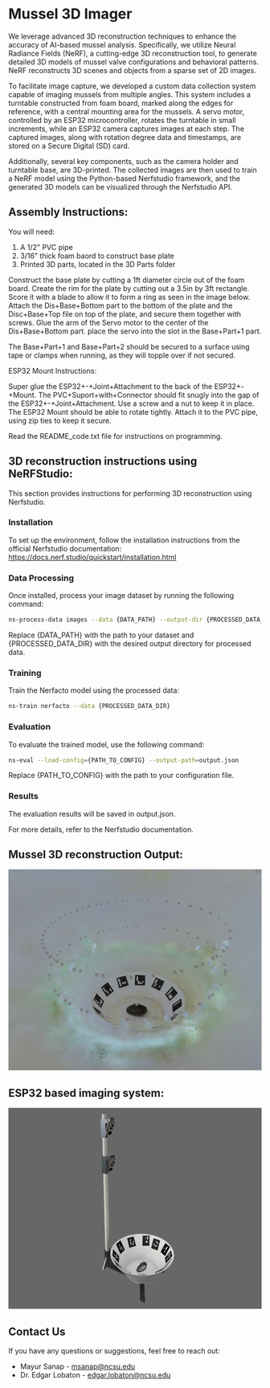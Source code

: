 # Mussel 3D Imager

We leverage advanced 3D reconstruction techniques to enhance the accuracy of AI-based mussel analysis. Specifically, we utilize Neural Radiance Fields (NeRF), a cutting-edge 3D reconstruction tool, to generate detailed 3D models of mussel valve configurations and behavioral patterns. NeRF reconstructs 3D scenes and objects from a sparse set of 2D images.

To facilitate image capture, we developed a custom data collection system capable of imaging mussels from multiple angles. This system includes a turntable constructed from foam board, marked along the edges for reference, with a central mounting area for the mussels. A servo motor, controlled by an ESP32 microcontroller, rotates the turntable in small increments, while an ESP32 camera captures images at each step. The captured images, along with rotation degree data and timestamps, are stored on a Secure Digital (SD) card.

Additionally, several key components, such as the camera holder and turntable base, are 3D-printed. The collected images are then used to train a NeRF model using the Python-based Nerfstudio framework, and the generated 3D models can be visualized through the Nerfstudio API.


## Assembly Instructions:

You will need: 

1. A 1/2" PVC pipe
2. 3/16" thick foam baord to construct base plate 
3. Printed 3D parts, located in the 3D Parts folder

Construct the base plate by cutting a 1ft diameter circle out of the foam board. Create the rim for the plate by cutting out a 3.5in by 3ft rectangle. Score it with a blade to allow it to form a ring as seen in the image below. Attach the Dis+Base+Bottom part to the bottom of the plate and the Disc+Base+Top file on top of the plate, and secure them together with screws. Glue the arm of the Servo motor to the center of the Dis+Base+Bottom part. place the servo into the slot in the Base+Part+1 part. 

The Base+Part+1 and Base+Part+2 should be secured to a surface using tape or clamps when running, as they will topple over if not secured. 

ESP32 Mount Instructions:

Super glue the ESP32+-+Joint+Attachment to the back of the ESP32+-+Mount. The PVC+Suport+with+Connector should fit snugly into the gap of the ESP32+-+Joint+Attachment. Use a screw and a nut to keep it in place. The ESP32 Mount should be able to rotate tightly. Attach it to the PVC pipe, using zip ties to keep it secure. 

Read the README_code.txt file for instructions on programming.

## 3D reconstruction instructions using NeRFStudio:
This section provides instructions for performing 3D reconstruction using Nerfstudio.
### Installation
To set up the environment, follow the installation instructions from the official Nerfstudio documentation: https://docs.nerf.studio/quickstart/installation.html
### Data Processing
Once installed, process your image dataset by running the following command:
```bash
ns-process-data images --data {DATA_PATH} --output-dir {PROCESSED_DATA_DIR}
```
Replace {DATA_PATH} with the path to your dataset and {PROCESSED_DATA_DIR} with the desired output directory for processed data.
### Training
Train the Nerfacto model using the processed data:
```bash
ns-train nerfacto --data {PROCESSED_DATA_DIR}
```
### Evaluation
To evaluate the trained model, use the following command:
```bash
ns-eval --load-config={PATH_TO_CONFIG} --output-path=output.json
```
Replace {PATH_TO_CONFIG} with the path to your configuration file.
### Results
The evaluation results will be saved in output.json.

For more details, refer to the Nerfstudio documentation.
## Mussel 3D reconstruction Output:
<img src="mussel_3D_recontruction.png" alt="Alt Text" width="600" height="400">

## ESP32 based imaging system:
<img src="ESP32_Imaging_System.png" alt="Alt Text" width="600" height="400">

## Contact Us

If you have any questions or suggestions, feel free to reach out:

- Mayur Sanap - msanap@ncsu.edu
- Dr. Edgar Lobaton - edgar.lobaton@ncsu.edu  
